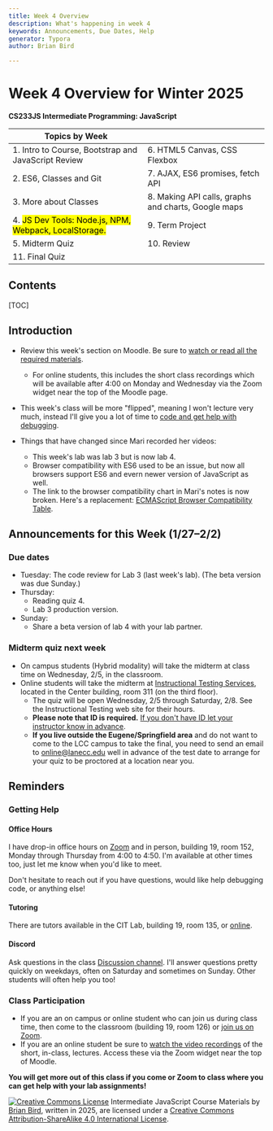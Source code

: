 ```yaml
---
title: Week 4 Overview
description: What's happening in week 4
keywords: Announcements, Due Dates, Help
generator: Typora
author: Brian Bird

---
```


<h1>Week 4 Overview for Winter 2025</h1>

**CS233JS Intermediate Programming: JavaScript**

| Topics by Week                                               |                                                     |
| ------------------------------------------------------------ | --------------------------------------------------- |
| 1. Intro to Course, Bootstrap and JavaScript Review          | 6. HTML5 Canvas, CSS Flexbox                        |
| 2. ES6, Classes and Git                                      | 7. AJAX, ES6 promises, fetch API                    |
| 3. More about Classes                                        | 8. Making API calls, graphs and charts, Google maps |
| 4. <mark>JS Dev Tools: Node.js, NPM, Webpack, LocalStorage.</mark> | 9. Term Project                                     |
| 5. Midterm Quiz                                              | 10. Review                                          |
| 11. Final Quiz                                               |                                                     |

<h2>Contents</h2>

[TOC]

## Introduction

- Review this week's section on Moodle. Be sure to <u>watch or read all the required materials</u>. 

  - For online students, this includes the short class recordings which will be available after 4:00 on Monday and Wednesday via the Zoom widget near the top of the Moodle page.

- This week's class will be more "flipped", meaning I won't lecture very much, instead I'll give you a lot of time to <u>code and get help with debugging</u>.

- Things that have changed since Mari recorded her videos:

  - This week's lab was lab 3 but is now lab 4.
  - Browser compatibility with ES6 used to be an issue, but now all browsers support ES6 and evern newer version of JavaScript as well. 
  - The link to the browser compatibility chart in Mari's notes is now broken. Here's a replacement: [ECMAScript Browser Compatibility Table](https://compat-table.github.io/compat-table/es6/).

  

## Announcements for this Week (1/27&ndash;2/2)

### Due dates

- Tuesday: The code review for Lab 3 (last week's lab).
  (The beta version was due Sunday.)
- Thursday: 
  - Reading quiz 4.
  - Lab 3 production version.
- Sunday:
  - Share a beta version of lab 4 with your lab partner.

### Midterm quiz next week

- On campus students (Hybrid modality) will take the midterm at class time on Wednesday, 2/5, in the classroom.
- Online students will take the midterm at [Instructional Testing Services](https://www.lanecc.edu/get-support/academic-support/instructional-testing-services), located in the Center building, room 311 (on the third floor). 
  - The quiz will be open Wednesday, 2/5 through Saturday, 2/8. See the Instructional Testing web site for their hours.
  - **Please note that ID is required.** <u>If you don't have ID let your instructor know in advance</u>.
  - **If you live outside the Eugene/Springfield area** and do not want to come to the LCC campus to take the final, you need to send an email to [online@lanecc.edu](mailto:online@lanecc.edu) well in advance of the test date to arrange for your quiz to be proctored at a location near you.

## Reminders

### Getting Help

#### Office Hours

I have drop-in office hours on [Zoom](https://lanecc.zoom.us/j/93494931394) and in person, building 19, room 152, Monday through Thursday from 4:00 to 4:50. I'm available at other times too, just let me know when you'd like to meet. 

Don't hesitate to reach out if you have questions, would like help debugging code, or anything else!

#### Tutoring

There are tutors available in the CIT Lab, building 19, room 135, or [online](https://www.lanecc.edu/get-support/academic-support/academic-and-tutoring-services).

#### Discord

Ask questions in the class [Discussion channel](https://discord.com/channels/1290812758249701396/1324897172981809273). I'll answer questions pretty quickly on weekdays, often on Saturday and sometimes on Sunday. Other students will often help you too!

### Class Participation

- If you are an on campus or online student who can join us during class time, then come to the classroom (building 19, room 126) or [join us on Zoom](https://lanecc.zoom.us/j/94584000329).
- If you are an online student be sure to <u>watch the video recordings</u> of the short, in-class, lectures. Access these via the Zoom widget near the top of Moodle.

**You will get more out of this class if you come or Zoom to class where you can get help with your lab assignments!**



[![Creative Commons License](https://i.creativecommons.org/l/by-sa/4.0/88x31.png)](http://creativecommons.org/licenses/by-sa/4.0/) Intermediate JavaScript Course Materials by [Brian Bird](https://profbird.dev), written in <time>2025</time>, are licensed under a [Creative Commons Attribution-ShareAlike 4.0 International License](http://creativecommons.org/licenses/by-sa/4.0/). 